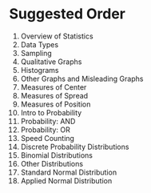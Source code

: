# Suggested Order

<ol>
  <li>Overview of Statistics</li>
  <li>Data Types</li>
  <li>Sampling</li>
  <li>Qualitative Graphs</li>
  <li>Histograms</li>
  <li>Other Graphs and Misleading Graphs</li>
  <li>Measures of Center</li>
  <li>Measures of Spread</li>
  <li>Measures of Position</li>
  <li>Intro to Probability</li>
  <li>Probability: AND</li>
  <li>Probability: OR</li>
  <li>Speed Counting</li>
  <li>Discrete Probability Distributions</li>
  <li>Binomial Distributions</li>
  <li>Other Distributions</li>
  <li>Standard Normal Distribution</li>
  <li>Applied Normal Distribution</li>
</ol>
